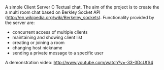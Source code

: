 A simple Client Server C Textual chat.
The aim of the project is to create the a multi room chat based on Berkley Socket API (http://en.wikipedia.org/wiki/Berkeley_sockets).
Functionality provided by the server are:

* concurrent access of multiple clients
* maintaining and showing client list
* creating or joining a room
* changing host nickname
* sending a private message to a specific user


A demonstration video:
http://www.youtube.com/watch?v=-33-0DcUfS4

